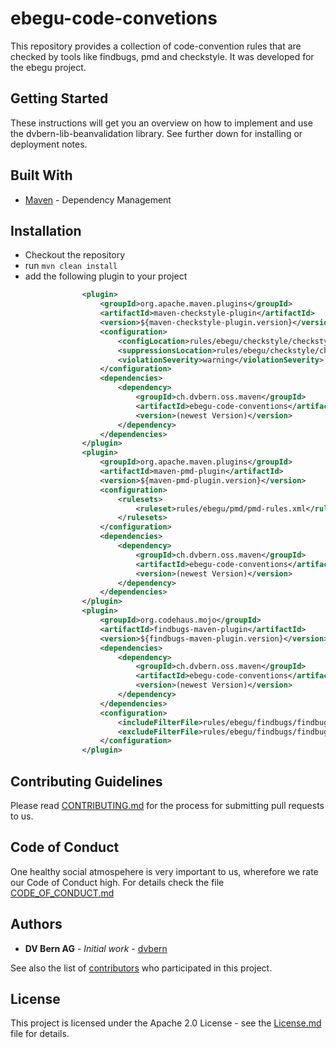# ebegu-code-convetions

This repository provides a collection of code-convention rules that are checked by tools like findbugs, pmd and checkstyle.
It was developed for the ebegu project.

## Getting Started

These instructions will get you an overview on how to implement and use the dvbern-lib-beanvalidation library. 
See further down for installing or deployment notes.

## Built With

* [Maven](https://maven.apache.org/) - Dependency Management


## Installation

* Checkout the repository
* run `mvn clean install`
* add the following plugin to your project

```xml
                <plugin>
                    <groupId>org.apache.maven.plugins</groupId>
                    <artifactId>maven-checkstyle-plugin</artifactId>
                    <version>${maven-checkstyle-plugin.version}</version>
                    <configuration>
                        <configLocation>rules/ebegu/checkstyle/checkstyle-rules.xml</configLocation>
                        <suppressionsLocation>rules/ebegu/checkstyle/checkstyle-suppressions.xml</suppressionsLocation>
                        <violationSeverity>warning</violationSeverity>
                    </configuration>
                    <dependencies>
                        <dependency>
                            <groupId>ch.dvbern.oss.maven</groupId>
                            <artifactId>ebegu-code-conventions</artifactId>
                            <version>(newest Version)</version>
                        </dependency>
                    </dependencies>
                </plugin>
                <plugin>
                    <groupId>org.apache.maven.plugins</groupId>
                    <artifactId>maven-pmd-plugin</artifactId>
                    <version>${maven-pmd-plugin.version}</version>
                    <configuration>
                        <rulesets>
                            <ruleset>rules/ebegu/pmd/pmd-rules.xml</ruleset>
                        </rulesets>
                    </configuration>
                    <dependencies>
                        <dependency>
                            <groupId>ch.dvbern.oss.maven</groupId>
                            <artifactId>ebegu-code-conventions</artifactId>
                            <version>(newest Version)</version>
                        </dependency>
                    </dependencies>
                </plugin>
                <plugin>
                    <groupId>org.codehaus.mojo</groupId>
                    <artifactId>findbugs-maven-plugin</artifactId>
                    <version>${findbugs-maven-plugin.version}</version>
                    <dependencies>
                        <dependency>
                            <groupId>ch.dvbern.oss.maven</groupId>
                            <artifactId>ebegu-code-conventions</artifactId>
                            <version>(newest Version)</version>
                        </dependency>
                    </dependencies>
                    <configuration>
                        <includeFilterFile>rules/ebegu/findbugs/findbugs-includes.xml</includeFilterFile>
                        <excludeFilterFile>rules/ebegu/findbugs/findbugs-excludes.xml</excludeFilterFile>
                    </configuration>
                </plugin>
```


## Contributing Guidelines

Please read [CONTRIBUTING.md](CONTRIBUTING.md) for the process for submitting pull requests to us.

## Code of Conduct

One healthy social atmospehere is very important to us, wherefore we rate our Code of Conduct high.
 For details check the file [CODE_OF_CONDUCT.md](CODE_OF_CONDUCT.md)

## Authors

* **DV Bern AG** - *Initial work* - [dvbern](https://github.com/dvbern)

See also the list of [contributors](https://github.com/dvbern/oss-maven-parent-pom/contributors)
 who participated in this project.

## License

This project is licensed under the Apache 2.0 License - see the [License.md](LICENSE.md) file for details.

